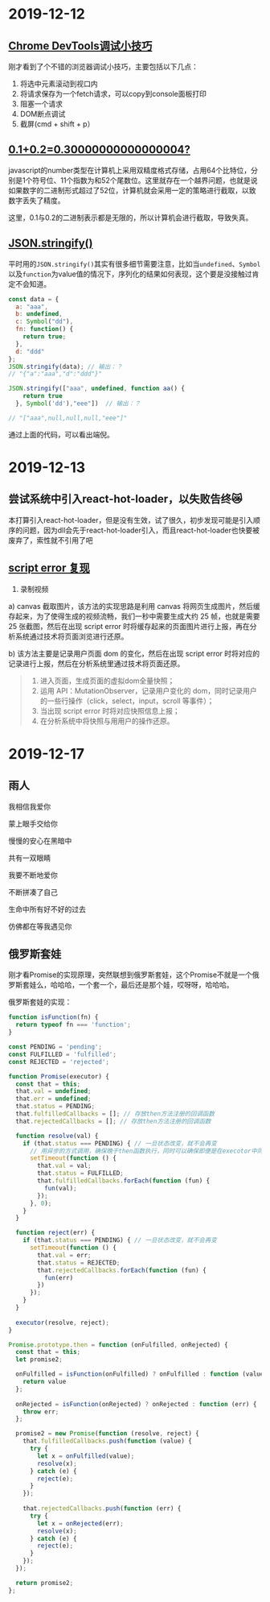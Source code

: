 # 2019-12-12

## [Chrome DevTools调试小技巧](https://zhuanlan.zhihu.com/p/42059158)

刚才看到了个不错的浏览器调试小技巧，主要包括以下几点：

1. 将选中元素滚动到视口内
2. 将请求保存为一个fetch请求，可以copy到console面板打印
3. 阻塞一个请求
4. DOM断点调试
5. 截屏(cmd + shift + p）

## [0.1+0.2=0.30000000000000004?](https://juejin.im/post/5cf667b6f265da1bc23f6536)

javascript的number类型在计算机上采用双精度格式存储，占用64个比特位，分别是1个符号位、11个指数为和52个尾数位。这里就存在一个越界问题，也就是说如果数字的二进制形式超过了52位，计算机就会采用一定的策略进行截取，以致数字丢失了精度。

这里，0.1与0.2的二进制表示都是无限的，所以计算机会进行截取，导致失真。

## [JSON.stringify()](https://juejin.im/post/5decf09de51d45584d238319?utm_source=gold_browser_extension)

平时用的`JSON.stringify()`其实有很多细节需要注意，比如当`undefined`、`Symbol`以及`function`为value值的情况下，序列化的结果如何表现，这个要是没接触过肯定不会知道。

```javascript
const data = {
  a: "aaa",
  b: undefined,
  c: Symbol("dd"),
  fn: function() {
    return true;
  },
  d: "ddd"
};
JSON.stringify(data); // 输出：？
// "{"a":"aaa","d":"ddd"}"

JSON.stringify(["aaa", undefined, function aa() {
    return true
  }, Symbol('dd'),"eee"])  // 输出：？

// "["aaa",null,null,null,"eee"]"
```

通过上面的代码，可以看出端倪。

# 2019-12-13

## 尝试系统中引入react-hot-loader，以失败告终😿

本打算引入react-hot-loader，但是没有生效，试了很久，初步发现可能是引入顺序的问题，因为dll会先于react-hot-loader引入，而且react-hot-loader也快要被废弃了，索性就不引用了吧

## [script error 复现](https://juejin.im/post/5df3522751882512302db3ca?utm_source=gold_browser_extension)

1. 录制视频

a) canvas 截取图片，该方法的实现思路是利用 canvas 将网页生成图片，然后缓存起来，为了使得生成的视频流畅，我们一秒中需要生成大约 25 帧，也就是需要 25 张截图，然后在出现 script error 时将缓存起来的页面图片进行上报，再在分析系统通过技术将页面浏览进行还原。

b) 该方法主要是记录用户页面 dom 的变化，然后在出现 script error 时将对应的记录进行上报，然后在分析系统里通过技术将页面还原。

> 1. 进入页面，生成页面的虚拟dom全量快照；
> 2. 运用 API：MutationObserver，记录用户变化的 dom，同时记录用户的一些行操作（click，select，input，scroll 等事件）；
> 3. 当出现 script error 时将对应快照信息上报；
> 4. 在分析系统中将快照与用用户的操作还原。

# 2019-12-17

## 雨人

我相信我爱你

蒙上眼手交给你

慢慢的安心在黑暗中

共有一双眼睛

我要不断地爱你

不断拼凑了自己

生命中所有好不好的过去

仿佛都在等我遇见你

## 俄罗斯套娃

刚才看Promise的实现原理，突然联想到俄罗斯套娃，这个Promise不就是一个俄罗斯套娃么，哈哈哈，一个套一个，最后还是那个娃，哎呀呀，哈哈哈。

俄罗斯套娃的实现：

```javascript
function isFunction(fn) {
  return typeof fn === 'function';
}

const PENDING = 'pending';
const FULFILLED = 'fulfilled';
const REJECTED = 'rejected';

function Promise(executor) {
  const that = this;
  that.val = undefined;
  that.err = undefined;
  that.status = PENDING;
  that.fulfilledCallbacks = []; // 存放then方法注册的回调函数
  that.rejectedCallbacks = []; // 存放then方法注册的回调函数

  function resolve(val) {
    if (that.status === PENDING) { // 一旦状态改变，就不会再变
      // 用异步的方式调用，确保晚于then函数执行，同时可以确保即便是在execotor中同步调用resolve，promise还是异步的
      setTimeout(function () {
        that.val = val;
        that.status = FULFILLED;
        that.fulfilledCallbacks.forEach(function (fun) {
          fun(val);
        });
      }, 0);
    }
  }

  function reject(err) {
    if (that.status === PENDING) { // 一旦状态改变，就不会再变
      setTimeout(function () {
        that.val = err;
        that.status = REJECTED;
        that.rejectedCallbacks.forEach(function (fun) {
          fun(err)
        })
      });
    }
  }
  
  executor(resolve, reject);
}

Promise.prototype.then = function (onFulfilled, onRejected) {
  const that = this;
  let promise2;

  onFulfilled = isFunction(onFulfilled) ? onFulfilled : function (value) {
    return value
  };
  
  onRejected = isFunction(onRejected) ? onRejected : function (err) {
    throw err;
  };

  promise2 = new Promise(function (resolve, reject) {
    that.fulfilledCallbacks.push(function (value) {
      try {
        let x = onFulfilled(value);
        resolve(x);
      } catch (e) {
        reject(e);
      }
    });
    
    that.rejectedCallbacks.push(function (err) {
      try {
        let x = onRejected(err);
        resolve(x);
      } catch (e) {
        reject(e);
      }
    });
  });

  return promise2;
};
```
